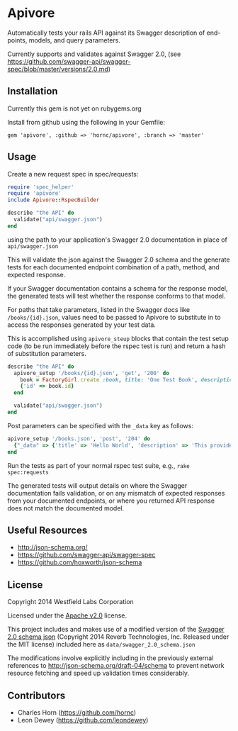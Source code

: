 # Apivore

Automatically tests your rails API against its Swagger description of end-points, models, and query parameters.

Currently supports and validates against Swagger 2.0, (see https://github.com/swagger-api/swagger-spec/blob/master/versions/2.0.md)

## Installation

Currently this gem is not yet on rubygems.org

Install from github using the following in your Gemfile:

    gem 'apivore', :github => 'hornc/apivore', :branch => 'master'

## Usage

Create a new request spec in spec/requests:
```ruby
require 'spec_helper'
require 'apivore'
include Apivore::RspecBuilder

describe "the API" do
  validate("api/swagger.json")
end
```
using the path to your application's Swagger 2.0 documentation in place of `api/swagger.json`

This will validate the json against the Swagger 2.0 schema and the generate tests for each documented endpoint combination of a path, method, and expected response.

If your Swagger documentation contains a schema for the response model, the generated tests will test whether the response conforms to that model.

For paths that take parameters, listed in the Swagger docs like `/books/{id}.json`, values need to be passed to Apivore to substitute in to access the responses generated by your test data.

This is accomplished using `apivore_steup` blocks that contain the test setup code (to be run immediately before the rspec test is run) and return a hash of substitution parameters.
```ruby
describe "the API" do
  apivore_setup '/books/{id}.json', 'get', '200' do
    book = FactoryGirl.create :book, title: 'One Test Book', description: "Setup your test data however you like, but return the relevant parameters so it can be accessed via the path"
    {'id' => book.id}
  end

  validate("api/swagger.json")
end
```
Post parameters can be specified with the `_data` key as follows:

```ruby
apivore_setup '/books.json', 'post', '204' do
  {"_data" => {'title' => 'Hello World', 'description' => 'This provides data for testing a 204 is returned when a new book is created.'}}
end
```

Run the tests as part of your normal rspec test suite, e.g., `rake spec:requests`

The generated tests will output details on where the Swagger documentation fails validation, or on any mismatch of expected responses from your documented endpoints, or where you returned API response does not match the documented model.

## Useful Resources

* http://json-schema.org/
* https://github.com/swagger-api/swagger-spec
* https://github.com/hoxworth/json-schema

## License

Copyright 2014 Westfield Labs Corporation

Licensed under the [Apache v2.0](http://www.apache.org/licenses/LICENSE-2.0.html) license.

This project includes and makes use of a modified version of the [Swagger 2.0 schema json](https://github.com/swagger-api/swagger-spec/blob/master/schemas/v2.0/schema.json) (Copyright 2014 Reverb Technologies, Inc. Released under the MIT license) included here as `data/swagger_2.0_schema.json`

The modifications involve explicitly including in the previously external references to http://json-schema.org/draft-04/schema to prevent network resource fetching and speed up validation times considerably.

## Contributors

* Charles Horn (https://github.com/hornc)
* Leon Dewey (https://github.com/leondewey)
